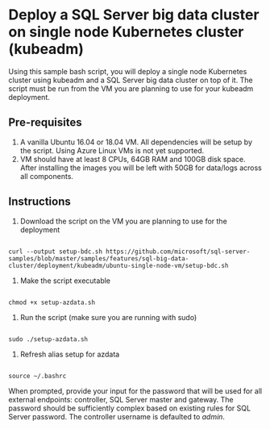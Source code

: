 
# Deploy a SQL Server big data cluster on single node Kubernetes cluster (kubeadm)

Using this sample bash script, you will deploy a single node Kubernetes cluster using  kubeadm and a SQL Server big data cluster on top of it. The script must be run from the VM you are planning to use for your kubeadm deployment.

## Pre-requisites

1. A vanilla Ubuntu 16.04 or 18.04 VM. All dependencies will be setup by the script. Using Azure Linux VMs is not yet supported.
1. VM should have at least 8 CPUs, 64GB RAM and 100GB disk space. After installing the images you will be left with 50GB for data/logs across all components.

## Instructions

1. Download the script on the VM you are planning to use for the deployment

```

curl --output setup-bdc.sh https://github.com/microsoft/sql-server-samples/blob/master/samples/features/sql-big-data-cluster/deployment/kubeadm/ubuntu-single-node-vm/setup-bdc.sh
```

1. Make the script executable

```

chmod +x setup-azdata.sh
```

1. Run the script (make sure you are running with sudo)

```

sudo ./setup-azdata.sh
```

1. Refresh alias setup for azdata

```

source ~/.bashrc
```

When prompted, provide your input for the password that will be used for all external endpoints: controller, SQL Server master and gateway. The password should be sufficiently complex based on existing rules for SQL Server password. The controller username is defaulted to *admin*.
